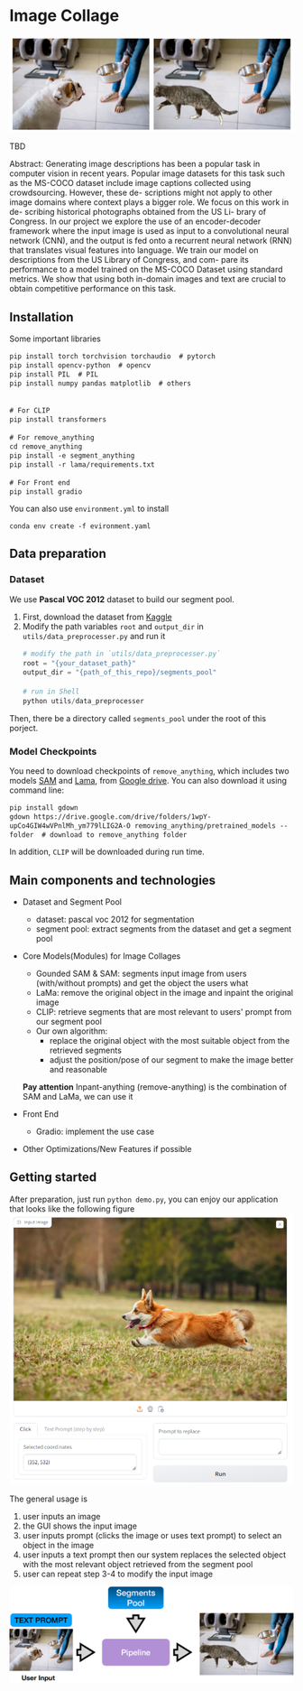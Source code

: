 # Image Collage

![showcase](.assets/showcase.png)

TBD 

Abstract: 
Generating image descriptions has been a popular task
in computer vision in recent years. Popular image datasets
for this task such as the MS-COCO dataset include image
captions collected using crowdsourcing. However, these de-
scriptions might not apply to other image domains where
context plays a bigger role. We focus on this work in de-
scribing historical photographs obtained from the US Li-
brary of Congress. In our project we explore the use of an
encoder-decoder framework where the input image is used
as input to a convolutional neural network (CNN), and the
output is fed onto a recurrent neural network (RNN) that
translates visual features into language. We train our model
on descriptions from the US Library of Congress, and com-
pare its performance to a model trained on the MS-COCO
Dataset using standard metrics. We show that using both
in-domain images and text are crucial to obtain competitive
performance on this task.


## Installation

Some important libraries

```shell
pip install torch torchvision torchaudio  # pytorch
pip install opencv-python  # opencv
pip install PIL  # PIL
pip install numpy pandas matplotlib  # others


# For CLIP 
pip install transformers

# For remove_anything
cd remove_anything
pip install -e segment_anything
pip install -r lama/requirements.txt

# For Front end
pip install gradio

```

You can also use `environment.yml` to install
```shell
conda env create -f evironment.yaml
```

## Data preparation

### Dataset
We use **Pascal VOC 2012** dataset to build our segment pool.

1. First, download the dataset from [Kaggle](https://www.kaggle.com/datasets/huanghanchina/pascal-voc-2012)
2. Modify the path variables `root` and `output_dir` in `utils/data_preprocesser.py` and run it
    ```python
    # modify the path in `utils/data_preprocesser.py`
    root = "{your_dataset_path}"
    output_dir = "{path_of_this_repo}/segments_pool"

    # run in Shell
    python utils/data_preprocesser
    ```

Then, there be a directory called `segments_pool` under the root of this porject.

### Model Checkpoints

You need to download checkpoints of `remove_anything`, which includes two models [SAM](https://github.com/facebookresearch/segment-anything) and [Lama](https://github.com/advimman/lama), from [Google drive](https://drive.google.com/drive/folders/1ST0aRbDRZGli0r7OVVOQvXwtadMCuWXg). You can also download it using command line:

```shell
pip install gdown
gdown https://drive.google.com/drive/folders/1wpY-upCo4GIW4wVPnlMh_ym779lLIG2A-O removing_anything/pretrained_models --folder  # download to remove_anything folder
```

In addition, `CLIP` will be downloaded during run time.


## Main components and technologies

* Dataset and Segment Pool
  * dataset: pascal voc 2012 for segmentation
  * segment pool: extract segments from the dataset and get a segment pool
* Core Models(Modules) for Image Collages
  * Gounded SAM & SAM: segments input image from users (with/without prompts) and get the object the users what
  * LaMa: remove the original object in the image and inpaint the original image
  * CLIP: retrieve segments that are most relevant to users' prompt from our segment pool
  * Our own algorithm:
    * replace the original object with the most suitable object from the retrieved segments
    * adjust the position/pose of our segment to make the image better and reasonable
  
  **Pay attention** Inpant-anything (remove-anything) is the combination of SAM and LaMa, we can use it
* Front End
  * Gradio: implement the use case
* Other Optimizations/New Features if possible



## Getting started

After preparation, just run `python demo.py`, you can enjoy our application that looks like the following figure
![Front End](.assets/frontend.png)

The general usage is 
1. user inputs an image
2. the GUI shows the input image
3. user inputs prompt (clicks the image or uses text prompt) to select an object in the image
4. user inputs a text prompt then our system replaces the selected object with the most relevant object retrieved from the segment pool
5. user can repeat step 3-4 to modify the input image 

![Use Case](.assets/usecase.png)


